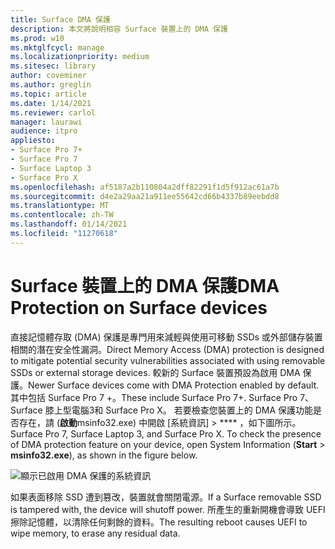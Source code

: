 ```yaml
---
title: Surface DMA 保護
description: 本文將說明相容 Surface 裝置上的 DMA 保護
ms.prod: w10
ms.mktglfcycl: manage
ms.localizationpriority: medium
ms.sitesec: library
author: coveminer
ms.author: greglin
ms.topic: article
ms.date: 1/14/2021
ms.reviewer: carlol
manager: laurawi
audience: itpro
appliesto:
- Surface Pro 7+
- Surface Pro 7
- Surface Laptop 3
- Surface Pro X
ms.openlocfilehash: af5187a2b110804a2dff82291f1d5f912ac61a7b
ms.sourcegitcommit: d4e2a29aa21a911ee55642cd66b4337b89eebdd8
ms.translationtype: MT
ms.contentlocale: zh-TW
ms.lasthandoff: 01/14/2021
ms.locfileid: "11270618"
---
```

# <span data-ttu-id="9f051-103">Surface 裝置上的 DMA 保護</span><span class="sxs-lookup"><span data-stu-id="9f051-103">DMA Protection on Surface devices</span></span>

<span data-ttu-id="9f051-104">直接記憶體存取 (DMA) 保護是專門用來減輕與使用可移動 SSDs 或外部儲存裝置相關的潛在安全性漏洞。</span><span class="sxs-lookup"><span data-stu-id="9f051-104">Direct Memory Access (DMA) protection is designed to mitigate potential security vulnerabilities associated with using removable SSDs or external storage devices.</span></span> <span data-ttu-id="9f051-105">較新的 Surface 裝置預設為啟用 DMA 保護。</span><span class="sxs-lookup"><span data-stu-id="9f051-105">Newer Surface devices come with DMA Protection enabled by default.</span></span> <span data-ttu-id="9f051-106">其中包括 Surface Pro 7 +。</span><span class="sxs-lookup"><span data-stu-id="9f051-106">These include Surface Pro 7+.</span></span> <span data-ttu-id="9f051-107">Surface Pro 7、Surface 膝上型電腦3和 Surface Pro X。 若要檢查您裝置上的 DMA 保護功能是否存在，請 (**啟動**msinfo32.exe) 中開啟 [系統資訊]  >  \*\*\*\* ，如下圖所示。</span><span class="sxs-lookup"><span data-stu-id="9f051-107">Surface Pro 7, Surface Laptop 3, and Surface Pro X.  To check the presence of DMA protection feature on your device, open System Information (**Start** > **msinfo32.exe**), as shown in the figure below.</span></span>

![顯示已啟用 DMA 保護的系統資訊](images/systeminfodma.png)

<span data-ttu-id="9f051-109">如果表面移除 SSD 遭到篡改，裝置就會關閉電源。</span><span class="sxs-lookup"><span data-stu-id="9f051-109">If a Surface removable SSD is tampered with, the device will shutoff power.</span></span> <span data-ttu-id="9f051-110">所產生的重新開機會導致 UEFI 擦除記憶體，以清除任何剩餘的資料。</span><span class="sxs-lookup"><span data-stu-id="9f051-110">The resulting reboot causes UEFI to wipe memory, to erase any residual data.</span></span>
